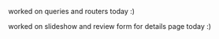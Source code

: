 worked on queries and routers today :)

worked on slideshow and review form for details page today :)
